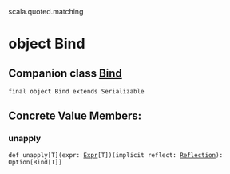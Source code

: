 scala.quoted.matching
# object Bind

## Companion class <a href="./Bind.md">Bind</a>

<pre><code class="language-scala" >final object Bind extends Serializable</pre></code>
## Concrete Value Members:
### unapply
<pre><code class="language-scala" >def unapply[T](expr: <a href="../Expr.md">Expr</a>[T])(implicit reflect: <a href="../../tasty/Reflection.md">Reflection</a>): Option[Bind[T]]</pre></code>

